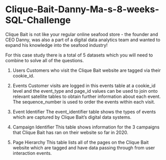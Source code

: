 # Clique-Bait-Danny-Ma-s-8-weeks-SQL-Challenge

Clique Bait is not like your regular online seafood store - the founder and CEO Danny, was also a part of a digital data analytics team and wanted to expand his knowledge into the seafood industry!

For this case study there is a total of 5 datasets which you will need to combine to solve all of the questions.
1. Users
  Customers who visit the Clique Bait website are tagged via their cookie_id.
  
2. Events
  Customer visits are logged in this events table at a cookie_id level and the event_type and page_id values can be used to join onto relevant satellite tables to     obtain further information about each event.
  The sequence_number is used to order the events within each visit.

3. Event Identifier
  The event_identifier table shows the types of events which are captured by Clique Bait’s digital data systems.
  
4. Campaign Identifier
  This table shows information for the 3 campaigns that Clique Bait has ran on their website so far in 2020.
  
5. Page Hierarchy
   This table lists all of the pages on the Clique Bait website which are tagged and have data passing through from user interaction events.

